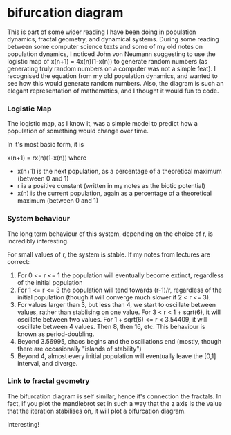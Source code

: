 # bifurcation diagram

This is part of some wider reading I have been doing in population dynamics, fractal geometry, and dynamical systems.
During some reading between some computer science texts and some of my old notes on population dynamics, I noticed 
John von Neumann suggesting to use the logistic map of x(n+1) = 4x(n)(1-x(n)) to generate random numbers (as
generating truly random numbers on a computer was not a simple feat). I recognised the equation from my old population
dynamics, and wanted to see how this would generate random numbers. Also, the diagram is such an elegant representation
of mathematics, and I thought it would fun to code.

### Logistic Map

The logistic map, as I know it, was a simple model to predict how a population of something would change over time.

In it's most basic form, it is

x(n+1) = rx(n)(1-x(n)) where

*   x(n+1) is the next population, as a percentage of a theoretical maximum (between 0 and 1)
*   r ia a positive constant (written in my notes as the biotic potential)
*   x(n) is the current population, again as a percentage of a theoretical maximum (between 0 and 1)

### System behaviour

The long term behaviour of this system, depending on the choice of r, is incredibly interesting.

For small values of r, the system is stable. If my notes from lectures are correct:

1.  For 0 <= r <= 1 the population will eventually become extinct, regardless of the initial population
2.  For 1 <= r <= 3 the population will tend towards (r-1)/r, regardless of the initial population (though it will 
converge much slower if 2 < r <= 3).
3.  For values larger than 3, but less than 4, we start to oscillate between values, rather than stablising on one
value. For 3 < r < 1 + sqrt(6), it will oscillate between two values. For 1 + sqrt(6) <= r < 3.54409, it will oscillate 
between 4 values. Then 8, then 16, etc. This behaviour is known as period-doubling.
4.  Beyond 3.56995, chaos begins and the oscillations end (mostly, though there are occasionally "islands of stability")
5.  Beyond 4, almost every initial population will eventually leave the [0,1] interval, and diverge.

### Link to fractal geometry

The bifurcation diagram is self similar, hence it's connection the fractals. In fact, if you plot the mandlebrot set
in such a way that the z axis is the value that the iteration stabilises on, it will plot a bifurcation diagram.

Interesting!